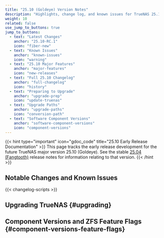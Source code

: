 ```yaml
---
title: "25.10 (Goldeye) Version Notes"
description: "Highlights, change log, and known issues for TrueNAS 25.10 releases."
weight: 10
related: false
use_jump_to_buttons: true
jump_to_buttons:
  - text: "Latest Changes"
    anchor: "25.10-RC.1"
    icon: "fiber-new"
  - text: "Known Issues"
    anchor: "known-issues"
    icon: "warning"
  - text: "25.10 Major Features"
    anchor: "major-features"
    icon: "new-releases"
  - text: "Full 25.10 Changelog"
    anchor: "full-changelog"
    icon: "history"
  - text: "Preparing to Upgrade"
    anchor: "upgrade-prep"
    icon: "update-truenas"
  - text: "Upgrade Paths"
    anchor: "upgrade-paths"
    icon: "conversion-path"
  - text: "Software Component Versions"
    anchor: "software-component-versions"
    icon: "component-versions"
---
```


{{< hint type="important" icon="gdoc_code" title="25.10 Early Release Documentation" >}}
This page tracks the early release development for the future TrueNAS major version 25.10 (Goldeye).
See the stable [25.04 (Fangtooth)](https://www.truenas.com/docs/scale/25.04/gettingstarted/scalereleasenotes/) release notes for information relating to that version.
{{< /hint >}}

## Notable Changes and Known Issues

<!-- Hugo-processed content for release notes tab box -->
<div style="display: none;" id="release-tab-content-source">

  <div data-tab-id="25.10-RC.1" data-tab-label="25.10-RC.1">

{{< hint type=warning title="Early Release Software" >}}
Early releases are intended for testing and feedback purposes.
Do not use early release software for critical tasks.
{{< /hint >}}

September 30, 2025

The TrueNAS team is pleased to release TrueNAS 25.10-RC.1!

### 25.10-RC.1 Notable changes

* Enhances remote syslog configuration to support up to two servers ([NAS-137315](https://ixsystems.atlassian.net/browse/NAS-137315)).
  Updates the **Syslog** configuration options in **System > Advanced Settings** to allow configuring multiple syslog servers with individual transport and TLS certificate options.
* Improves NVMeoF target configuration with automatic port defaults ([NAS-137394](https://ixsystems.atlassian.net/browse/NAS-137394), [NAS-137395](https://ixsystems.atlassian.net/browse/NAS-137395)).
  Sets port 4420 as the default for NVMe over Fabric targets, eliminating the need for manual port configuration.
* Clarifies VM secure boot configuration as create-only setting ([NAS-137397](https://ixsystems.atlassian.net/browse/NAS-137397)).
  Removes secure boot option from VM edit form as this setting can only be configured during initial VM creation.
* Fixes upgrade blocking issue for systems without BIOS partition ([NAS-137352](https://ixsystems.atlassian.net/browse/NAS-137352)).
  Resolves traceback during 25.10 upgrades on systems originally deployed with TrueNAS CORE that lack a BIOS partition.
* Fixes SMB service hanging during Windows client file operations ([NAS-137095](https://ixsystems.atlassian.net/browse/NAS-137095)).
  Resolves issue where Windows clients became unresponsive during file moves and editing operations, requiring manual thread termination.
* Fixes incorrect disk temperature threshold alerts ([NAS-137385](https://ixsystems.atlassian.net/browse/NAS-137385)).
  Resolves issue where critical temperature alerts were triggered incorrectly when threshold was set to 0 degrees Celsius.
* Improves password manager compatibility with WebUI login screen ([NAS-136335](https://ixsystems.atlassian.net/browse/NAS-136335)).
  Resolves issue where password managers like Bitwarden and Dashlane failed to automatically recognize and fill login credentials.
* Consolidates Users page interface ([NAS-137443](https://ixsystems.atlassian.net/browse/NAS-137443)).
  Removes legacy Users page and renames **Users (WIP)** to **Users** for a cleaner interface experience.
* Fixes network usage units display on Applications page ([NAS-137428](https://ixsystems.atlassian.net/browse/NAS-137428)).
  Corrects network usage units from lowercase 'b' to capital 'B' (B/s, kB/s, MB/s) to properly indicate bytes per second.
* Fixes UI Bug Reporting feature "FAILED: This TrueNAS build is experimental" error ([NAS-137445](https://ixsystems.atlassian.net/browse/NAS-137445)).
  Resolves issue preventing bug report submissions through the UI.
* Fixes incorrect time sort for frequency on Cloud Sync Tasks screen ([NAS-137096](https://ixsystems.atlassian.net/browse/NAS-137096)).
* Fixes Users page showing "can not retrieve response" error due to invalid email address ([NAS-137198](https://ixsystems.atlassian.net/browse/NAS-137198)).
* Fixes Virtual Machines page not refreshing properly ([NAS-136973](https://ixsystems.atlassian.net/browse/NAS-136973)).
* Adds VM disk image import and export capabilities ([NAS-137334](https://ixsystems.atlassian.net/browse/NAS-137334), [NAS-137335](https://ixsystems.atlassian.net/browse/NAS-137335)).
  Enables importing disk images (QCOW2, QED, RAW, VDI, VHDX, and VMDK formats) during VM creation and exporting VM disks to portable image formats, streamlining VM migration and setup processes.
* Improves Virtual Machine configuration performance ([NAS-136937](https://ixsystems.atlassian.net/browse/NAS-136937)).
  Prevents libvirt service from starting automatically when browsing VM creation options, improving system responsiveness.
* Enhances session security with improved random number generation ([NAS-137318](https://ixsystems.atlassian.net/browse/NAS-137318)).
  Uses SSL-based random number generator for creating session IDs, improving overall cryptographic security.
* Fixes an issue where the ACL editor ignored unchecked "Apply Owner" and "Apply Group" checkboxes and always applied owner/group changes recursively, potentially causing unintended ownership changes ([NAS-137378](https://ixsystems.atlassian.net/browse/NAS-137378)).
* The PGP public keys for the TrueNAS Security Team have been renewed and published to the [TrueNAS Security Advisories](https://security.truenas.com/).

<a href="#full-changelog" target="_blank">Click here</a> to see the full 25.10 changelog or visit the <a href="https://ixsystems.atlassian.net/issues/?filter=13361" target="_blank">TrueNAS 25.10-RC.1 (Goldeye) Changelog</a> in Jira.

  </div>

  <div data-tab-id="25.10-BETA.1" data-tab-label="25.10-BETA.1">

{{< hint type=warning title="Early Release Software" >}}
Early releases are intended for testing and feedback purposes.
Do not use early release software for critical tasks.
{{< /hint >}}

August 28, 2025

The TrueNAS team is pleased to release TrueNAS 25.10-BETA.1!
This first public release version of TrueNAS 25.10 (Goldeye) has software component updates and new features that are in the polishing phase.

Special thanks to (Github users): [Aurélien Sallé](https://github.com/MDVAurelien), [ReiKirishima](https://github.com/ReiKirishima), [AquariusStar](https://github.com/AquariusStar), [RedstoneSpeaker](https://github.com/RedstoneSpeaker), [Lee Jihaeng](https://github.com/SejoWuigui), [Marcos Ribeiro](https://github.com/marcosasribeiro), [Christos Longros](https://github.com/chrislongros), [dany22m](https://github.com/dany22m), [Aindriú Mac Giolla Eoin](https://github.com/aindriu80), [William Li](https://github.com/WilliamLi0623), [Franco Castillo](https://github.com/castillofrancodamian), [MAURICIO S BASTOS](https://github.com/msbastos), [TeCHiScy](https://github.com/TeCHiScy), [Chen Zhaochang](https://github.com/chenwickc), [Helak](https://github.com/helakostain), [dedebenui](https://github.com/dedebenui), [Henry Essinghigh](https://github.com/essinghigh), [Sophist](https://github.com/Sophist-UK), [Piotr Jasiek](https://github.com/pht31337), [Martin Dørum](https://github.com/mortie), [Emmanuel Ferdman](https://github.com/emmanuel-ferdman) and [zrk02](https://github.com/zrk02) for contributing to TrueNAS 25.10-BETA.1.
Visit [our guide](https://www.truenas.com/docs/contributing/) for information on how you too can contribute.

### 25.10-BETA.1 Notable changes

{{< enterprise >}}
Virtual Machines are now "Enterprise ready" with support for TrueNAS Enterprise High Availability (HA) systems and failover ([NAS-136509](https://ixsystems.atlassian.net/browse/NAS-136509)).

Failover moves to the **Advanced Settings** screen ([NAS-135469](https://ixsystems.atlassian.net/browse/NAS-135469)).
{{< /enterprise >}}

* Introduces a redesigned **Updates** screen that allows users to select an update profile reflecting their risk-tolerance level ([NAS-133600](https://ixsystems.atlassian.net/browse/NAS-133600)). TrueNAS only notifies users of updates recommended for their selected profile level.
* Introduces changes to **Certificates**, **Certificate Authorities (CA)**, and **Certificate Signing Requests (CSR)** ([NAS-135168](https://ixsystems.atlassian.net/browse/NAS-135168)):
  * Removes **Certificate Authorities (CA)** screens and support for CAs, which means you cannot sign CSRs or create self-signed certificates.
  * Removes **Add** from **Certificates**. Users can import a certificate created by an external certificate authority.
  * Allows adding a certificate using the new **Create ACME Certificate** screen found under **Certificate Signing Requests** and an existing DNS authenticator added through the **ACME DNS Authenticators** screen.
    See [Preparing to Upgrade](#upgrade-prep) for more information.
* Introduces a refreshed **Users (WIP)** screen that provides improved, at-a-glance access to account information and simplified user creation ([NAS-134198](https://ixsystems.atlassian.net/browse/NAS-134198)).
* Introduces changes to the **Datasets** and **Storage Dashboard** screens ([NAS-135362](https://ixsystems.atlassian.net/browse/NAS-135362), [NAS-135364](https://ixsystems.atlassian.net/browse/NAS-135364)).
  * Renames dataset and pool widgets, and changes links to other screens.
  * Removes **Scrub Tasks** configuration and scheduling from the **Data Protection Tasks** screen, but makes it available on the **Storage Health** widget located on the **Storage Dashboard** ([NAS-135555](https://ixsystems.atlassian.net/browse/NAS-135555)). 
* Fixes the NVIDIA GPU related error "RenderError: Expected [uuid] to be set for GPU in slot" ([NAS-134152](https://ixsystems.atlassian.net/browse/NAS-134152)).
* Includes the [NVIDIA open GPU kernel module drivers](https://github.com/NVIDIA/open-gpu-kernel-modules).
  These drivers work with Turing and later GPUs.
  Earlier architectures (Pascal, Maxwell, Volta) are not compatible.
  See [NVIDIA GPU Support](#nvidia-gpu-support) for more information.
* Adds support for directory services authentication via FTP ([NAS-135200](https://ixsystems.atlassian.net/browse/NAS-135200)).
* Adds the **Enable Secure Boot** option to virtual machine configuration screens ([NAS-136466](https://ixsystems.atlassian.net/browse/NAS-136466)).
* Allows TrueNAS to automatically migrate existing applications when selecting a new applications pool ([NAS-132188](https://ixsystems.atlassian.net/browse/NAS-132188)).
* Adds TrueNAS Apps service support for configuring external container registry mirrors as alternative sources for Docker images ([NAS-136553](https://ixsystems.atlassian.net/browse/NAS-136553)).
* Introduces various UI improvements and optimizations simplify core user experiences ([NAS-135159](https://ixsystems.atlassian.net/browse/NAS-135159)).
* Includes critical ZFS stability fixes and performance improvements, including fixed corruptions for plaintext replication of encrypted snapshots, enhanced memory pressure handling, faster pool export operations, improved I/O scaling capabilities, zfs rewrite and Direct I/O support ([NAS-135902](https://ixsystems.atlassian.net/browse/NAS-135902)).
* Simplifies and improves robustness of gateway and name server settings when changing from DHCP to static aliases ([NAS-136360](https://ixsystems.atlassian.net/browse/NAS-136360) and [NAS-136360](https://ixsystems.atlassian.net/browse/NAS-136360)).
  Moves **Network** screen under the **System** main menu option.
* Fixes insufficient memory pressure on ZFS ARC by Virtual Machines to prevent out-of-memory conditions ([NAS-135499](https://ixsystems.atlassian.net/browse/NAS-135499)).
* Virtual machines created in 25.04 (pre-25.04.2) and displayed on the **Containers** screen do not automatically start on system boot to prevent conflicts with VMs on the **Virtual Machines** screen that might use the same zvols ([NAS-136946](https://ixsystems.atlassian.net/browse/NAS-136946)).
* Makes changes to SMB shares:
  * Enables access-based enumeration for SMB shares with NFSv4 ACL type, so directory listings only show files that users have permission to read ([NAS-136499](https://ixsystems.atlassian.net/browse/NAS-136499)).
  * Changes SMB share **Advanced Options**, **Purpose**, and **Other Option** settings associated with the preset setting selected ([NAS-136499](https://ixsystems.atlassian.net/browse/NAS-136499)).
* Removes the **AUTORID** IDMAP backend option from Active Directory configuration to improve consistency across multi-server environments ([NAS-136630](https://ixsystems.atlassian.net/browse/NAS-136630)).
  Existing configurations using **AUTORID** are automatically migrated to **RID** during upgrade.
  Users should review their ACLs and permissions after upgrade and might need to reconfigure them in some edge cases.
* Completes the transition to the versioned JSON-RPC 2.0 over WebSocket API by migrating all remaining jobs and events from the deprecated REST API ([NAS-133984](https://ixsystems.atlassian.net/browse/NAS-133984)).
  Full removal of the REST API is planned for the TrueNAS 26.04 release.
* Removes the SMART UI ([NAS-134927](https://ixsystems.atlassian.net/browse/NAS-134927)).
  * Removes the built-in SMART test scheduling and monitoring interface to improve user flexibility while maintaining smartmontools binaries for continued third-party script compatibility ([NAS-135020](https://ixsystems.atlassian.net/browse/NAS-135020)).
    Existing scheduled SMART tests are automatically migrated to cron tasks during upgrade, and users can install the Scrutiny app for advanced SMART monitoring.
  * SMART tests functions no longer show on the **Data Protections Tasks**, **Storage Dashboard**, or individual disk screens.  
   See [Preparing to Upgrade](#upgrade-prep) for more information.
* Improves drive temperature monitoring efficiency by extending the `drivetemp` kernel module to include SCSI/SAS disk temperatures.
* Fixes an issue affecting drive temperature reporting on the dashboard ([NAS-135572](https://ixsystems.atlassian.net/browse/NAS-135572)).
* Fixes a bug to reenable available update notifications for custom apps ([NAS-135124](https://ixsystems.atlassian.net/browse/NAS-135124)).
* Fixes contrast issues on some UI theme options ([NAS-135519](https://ixsystems.atlassian.net/browse/NAS-135519)).

<a href="#full-changelog" target="_blank">Click here</a> to see the full 25.10 changelog or visit the <a href="https://ixsystems.atlassian.net/issues/?filter=13196" target="_blank">TrueNAS 25.10-BETA.1 (Goldeye) Changelog</a> in Jira.

  </div>

  <div data-tab-id="known-issues" data-tab-label="Known Issues">

{{< hint type="important" title="Known Issues in 25.10" >}}
These are ongoing issues that can affect multiple versions in the 25.10 series.
<br> When resolved, issues move to **Notable Changes** for the appropriate release.
{{< /hint >}}

### Current Known Issues

* The storage page can temporarily show errors while TrueNAS is on the receiving side of an active replication ([NAS-137818](https://ixsystems.atlassian.net/browse/NAS-137818)).
  This is due to some ZFS properties being unavailable while the dataset is in an inconsistent state. Better handling of this situation is planned for the 25.10.0 (and newer) releases.

* NVMe over TCP is incompatible with VMware ESXi environments ([NAS-137372](https://ixsystems.atlassian.net/browse/NAS-137372)).
  TrueNAS 25.10 uses the Linux kernel NVMe over TCP target driver, which lacks support for fused commands required by VMware ESXi.
  This is an upstream kernel limitation that prevents path initialization in ESXi environments.

<a href="https://ixsystems.atlassian.net/issues/?filter=13362" target="_blank">See the latest status on Jira</a> for public issues discovered in 25.10 that are being resolved in a future TrueNAS release.

See the [Release Notes](https://forums.truenas.com/c/release-notes/13) section of the TrueNAS forum for ongoing updates about known issues, investigations, and statistics about TrueNAS releases.

  </div>

  <div data-tab-id="major-features" data-tab-label="25.10 Major Features">

{{< include file="/static/includes/25.10FeatureList.md" >}}

  </div>

  <div data-tab-id="full-changelog" data-tab-label="Full 25.10 Changelog">
<!-- CSV Changelog Table with Version Support -->
<div id="csv-changelog-container"></div>
  </div>

</div>

<!-- Linkable Tab Box -->
<div id="release-tabs-container"></div>

<script src="/js/linkable-tabs.js?v=4.8"></script>
<script src="/js/linkable-tabs-init.js"></script>
<script>
document.addEventListener('DOMContentLoaded', function() {
    initializeHugoTabs('release-tab-content-source', 'release-tabs-container', '25.10-BETA.1');
});
</script>

<!-- CSV Changelog Table Script - Load outside tab content to prevent redeclaration -->
{{< changelog-scripts >}}
<script>
// Initialize changelog table for version
initializeChangelogTableForTabs('25.10');
</script>

## Upgrading TrueNAS {#upgrading}

<!-- Hugo-processed content for upgrade notes tab box -->
<div style="display: none;" id="tab-content-source">
  <div data-tab-id="upgrade-prep" data-tab-label="Preparing to Upgrade">

{{< include file="/static/includes/EarlyReleaseWarning.md" >}}

{{< include file="/static/includes/UpgradeNotesBoilerplate.md" >}}

* {{< include file="/static/includes/RESTAPIDeprecationNotice.md" >}}

  {{< include file="/static/includes/APIDocs.md" >}}

  You can access TrueNAS API documentation in the web interface by clicking <i class="material-icons" aria-hidden="true" title="laptop" style="vertical-align: top;">laptop</i> **My API Keys** on the top right toolbar <i class="material-icons" aria-hidden="true">account_circle</i> user settings dropdown menu to open the **User API Keys** screen.
  Click **API Docs** to view API documentation.
  
* NVIDIA GPU Compatibility: TrueNAS 25.10 switches to open GPU kernel drivers that are incompatible with legacy NVIDIA GPUs (Pascal, Maxwell, Volta architectures).
  See [NVIDIA GPU Support](#nvidia-gpu-support) for compatibility details.

* Virtual Machine Startup Changes: VMs created in TrueNAS 25.04 (pre-25.04.2) and displayed on the **Containers** screen no longer automatically start on system boot to prevent conflicts with VMs on the **Virtual Machines** screen.
  See [Containers and Virtual Machines](#containers-virtual-machines) for more information.

* Active Directory AUTORID IDMAP Backend Removal: TrueNAS 25.10 removes this option to improve consistency across multi-server environments ([NAS-136630](https://ixsystems.atlassian.net/browse/NAS-136630)).
  Existing configurations using **AUTORID** are automatically migrated to **RID** during upgrade.
  Users should review their ACLs and permissions after upgrade and might need to reconfigure them in some edge cases.

* TrueNAS 25.10 removes the built-in SMART test scheduling and monitoring interface to improve user flexibility for disk monitoring.
  The smartmontools binaries remain installed and continue to be used internally by TrueNAS, ensuring that existing third-party scripts and monitoring tools continue to work unchanged.
  Users seeking advanced SMART monitoring can install the "Scrutiny" app from the TrueNAS catalog, which offers superior disk health tracking with historical data storage, customizable alerts, and automatic drive detection.
  TrueNAS maintains monitoring of critical disk health indicators and automatically migrates existing scheduled SMART tests to cron tasks during upgrade.

* TrueNAS 25.10 removes the Certificate Authority (CA) functionality that allowed TrueNAS to create and sign certificates.
  Users can continue to manage certificates by creating Certificate Signing Requests (CSRs) to be signed by external certificate authorities or and importing certificates that have been signed by external CAs or directory services.
  These alternatives provide the certificate management capabilities most users need while ensuring proper certificate validation through established certificate authorities.

* TrueNAS 25.10 improves SMB share configuration by displaying only options relevant to each purpose-based preset.
  Existing shares that previously used the "No Preset" option are automatically migrated to the "Legacy Share" preset during upgrade.
  New shares cannot access legacy configuration options.
  The SMB recycle bin feature is no longer available for new shares due to security and usability concerns.
  For file recovery and versioning, use ZFS snapshots, which provide more reliable and predictable data protection.
  See [Legacy Share Settings](https://www.truenas.com/docs/scale/25.10/scaleuireference/shares/smbsharesscreens/#legacy-share-settings) for more information.
  
* Pool usage, disk temperature, and related metrics can have a short delay of no more than 10 minutes before displaying. This is typically seen when TrueNAS boots or in situations where the reporting system restarts.

  </div>

  <div data-tab-id="containers-virtual-machines" data-tab-label="Containers and Virtual Machines">

### Containers and Virtual Machines

{{< enterprise >}}
Virtual Machines are now "Enterprise ready" with support for TrueNAS Enterprise High Availability (HA) systems and failover ([NAS-136509](https://ixsystems.atlassian.net/browse/NAS-136509)).
{{< /enterprise >}}

* The **Enable Secure Boot** option is added to virtual machine configuration screens ([NAS-136466](https://ixsystems.atlassian.net/browse/NAS-136466)).
* Virtual machines created in 25.04 (pre-25.04.2) and displayed on the **Containers** screen do not automatically start on system boot to prevent conflicts with VMs on the **Virtual Machines** screen that might use the same zvols ([NAS-136946](https://ixsystems.atlassian.net/browse/NAS-136946)).
* Virtual machines created in 25.04.0 or 25.04.1 using the **Instances** (now **Containers**) screen can be migrated to conventional VMs in 25.10 and later using the process described in the **Migrating Instance VMs** section of the [Adding and Managing VM Devices]({{< ref "addmanagevmdevicesscale#migrating-instances-vms" >}}) tutorial.
* Resolves ZFS ARC memory management conflicts that were causing out-of-memory crashes in Virtual Machines due to memory fragmentation issues ([NAS-135499](https://ixsystems.atlassian.net/browse/NAS-135499)).

  </div>

  <div data-tab-id="truenas-apps" data-tab-label="TrueNAS Apps">

### TrueNAS Apps

{{< include file="/static/includes/AppsUnversionedAdmonition.md" >}}

* TrueNAS 25.10 adds an option to automatically migrate existing applications when changing apps pool locations ([NAS-135720](https://ixsystems.atlassian.net/browse/NAS-135720)).
  See [Migrating Existing Applications](https://apps.truenas.com/getting-started/initial-setup/#migrating-existing-applications) for details.
* 25.10 supports configuring external container registry mirrors as alternative sources for Docker images ([NAS-136553](https://ixsystems.atlassian.net/browse/NAS-136553)).
  See [PD-2125]() for more information.
* Includes the [NVIDIA open GPU kernel module drivers](https://github.com/NVIDIA/open-gpu-kernel-modules).
  These drivers work with Turing and later GPUs.
  Earlier architectures (Pascal, Maxwell, Volta) are not compatible.
  See [NVIDIA GPU Support](#nvidia-gpu-support) for more information.
* Fixes the NVIDIA GPU related error "RenderError: Expected [uuid] to be set for GPU in slot" ([NAS-134152](https://ixsystems.atlassian.net/browse/NAS-134152)).
* Fixes a bug to reenable available update notifications for custom apps ([NAS-135124](https://ixsystems.atlassian.net/browse/NAS-135124)).

{{< include file="/static/includes/apps-market-ad-banner.md" >}}

  </div>

  <div data-tab-id="nvidia-GPU-support" data-tab-label="NVIDIA GPU Support">
  
### NVIDIA GPU Support

TrueNAS 25.10 introduces support for [NVIDIA open GPU kernel module drivers](https://us.download.nvidia.com/XFree86/Linux-x86_64/570.172.08/README/kernel_open.html), enabling compatibility with the latest NVIDIA graphics cards including the newest Blackwell architecture.
This driver update ensures support for modern GPU acceleration workloads in TrueNAS Apps and Containers.

The open GPU kernel drivers are [compatible with Turing architecture and later GPUs](https://github.com/NVIDIA/open-gpu-kernel-modules/tree/570?tab=readme-ov-file#compatible-gpus), which includes GTX 16-series cards and all RTX series cards.
The new NVIDIA Blackwell (RTX 50-series) chips require the nvidia-open driver to function, as this driver leverages the built-in NVIDIA GSP (GPU System Processor).

Users with compatible hardware can enable TrueNAS to install NVIDIA drivers.
See the TrueNAS Apps Market for [installation instructions](https://apps.truenas.com/getting-started/initial-setup/#installing-nvidia-drivers).

GPUs based on earlier architectures including Pascal (GTX 10-series, Quadro P-series), Maxwell (GTX 700 and 900-series), and Volta (GTX Titan V) are not supported by the NVIDIA open drivers.
This is because these older GPUs lack the required GSP component.

Users with incompatible legacy cards can still utilize them by deploying a TrueNAS Virtual Machine and isolating the GPU to it.
This approach involves creating a VM, isolating the legacy GPU to that VM, installing the proprietary NVIDIA driver within the VM environment, and running GPU workloads from within the virtual machine.
However, this workaround requires a secondary GPU (such as integrated Intel graphics or IPMI console) to handle system display duties, as isolating the only GPU in the system would leave TrueNAS without console access.

  </div>

  <div data-tab-id="upgrade-paths" data-tab-label="Upgrade Paths">

### Upgrade Paths (Anticipated)

{{< include file="/static/includes/EarlyReleaseWarning.md" >}}

{{< include file="/static/includes/25.10UpgradeMethods.md" >}}

{{< include file="/static/includes/SCALEUpgradePaths.md" >}}
  </div>  
  <div data-tab-id="migrating-from-tn13" data-tab-label="Migrating from TrueNAS 13.0 or 13.3">

### Migrating from TrueNAS 13.0 or 13.3

{{< include file="/static/includes/MigrateCOREtoSCALEWarning.md" >}}

Depending on the specific system configuration, migrating from a FreeBSD-based TrueNAS version can be a straightforward or complicated process.
See the [Migration articles]({{< ref "/GettingStarted/Migrate/" >}}) for cautions and notes about differences between each software and the migration process.

{{< enterprise >}}
{{< include file="/static/includes/EnterpriseMigrationSupport.md" >}}

{{< include file="/static/includes/iXsystemsSupportContact.md" >}}
{{< /enterprise >}}
  </div>  
</div>

<!-- Linkable Tab Box -->
<div id="upgrade-notes-container"></div>

<script src="/js/linkable-tabs.js?v=4.8"></script>
<script src="/js/linkable-tabs-init.js"></script>
<script>
document.addEventListener('DOMContentLoaded', function() {
    initializeHugoTabs('tab-content-source', 'upgrade-notes-container', 'upgrade-prep');
});
</script>

## Component Versions and ZFS Feature Flags {#component-versions-feature-flags}

<!-- Hugo-processed content for component versions tab box -->
<div style="display: none;" id="component-tab-content-source">
  <div data-tab-id="software-component-versions" data-tab-label="Software Component Versions">

### Software Component Versions {#component-versions-tab}

Click the component version number to see release notes for that component.

{{< component-versions "25.10" >}}

\*TrueNAS 25.10 and later includes the [NVIDIA open GPU kernel module drivers](https://github.com/NVIDIA/open-gpu-kernel-modules).
  These drivers work with Turing and later GPUs.
  Earlier architectures (Pascal, Maxwell, Volta) are not compatible.
  See [NVIDIA GPU Support](#nvidia-gpu-support) for more information.
  </div>

  <div data-tab-id="zfs-feature-flags" data-tab-label="ZFS Feature Flags">

### OpenZFS Feature Flags

TrueNAS integrates many features provided by the upstream [OpenZFS project](https://openzfs.org/wiki/Main_Page).
Any new feature flags introduced since the previous OpenZFS version that was integrated into TrueNAS (OpenZFS 2.3.0) are listed below:

{{< truetable class="tn-blue" >}}
| Feature Flag | GUID | Notes |
|--------------|------|-------|
| n/a | [](https://openzfs.github.io/openzfs-docs/man/master/7/zpool-features.7.html#FLAG) |  |
{{< /truetable >}}

For more details on feature flags, see [OpenZFS Feature Flags](https://openzfs.github.io/openzfs-docs/Basic%20Concepts/Feature%20Flags.html) and [OpenZFS zpool-feature.7](https://openzfs.github.io/openzfs-docs/man/7/zpool-features.7.html).
  </div>  
</div>

<!-- Linkable Tab Box -->
<div id="component-tabs-container"></div>

<script src="/js/linkable-tabs.js?v=4.8"></script>
<script src="/js/linkable-tabs-init.js"></script>
<script src="/js/jump-to-button-fix.js"></script>
<script>
document.addEventListener('DOMContentLoaded', function() {
    initializeHugoTabs('component-tab-content-source', 'component-tabs-container', 'software-component-versions');
});
</script>
